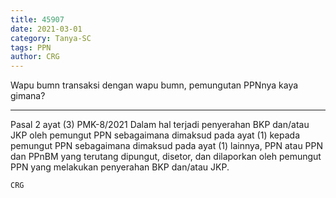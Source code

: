 ```yaml
---
title: 45907
date: 2021-03-01
category: Tanya-SC
tags: PPN
author: CRG
---
```


Wapu bumn transaksi dengan wapu bumn, pemungutan PPNnya kaya gimana?

---

Pasal 2 ayat (3) PMK-8/2021 Dalam hal terjadi penyerahan BKP dan/atau JKP oleh pemungut PPN sebagaimana dimaksud pada ayat (1) kepada pemungut PPN sebagaimana dimaksud pada ayat (1) lainnya, PPN atau PPN dan PPnBM yang terutang dipungut, disetor, dan dilaporkan oleh pemungut PPN yang melakukan penyerahan BKP dan/atau JKP.

`CRG`
